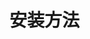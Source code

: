 # 安装方法

<!-- @include: @/.templates/install-personal.md -->

<!-- @include: @/.templates/install-gadget.md -->
